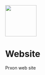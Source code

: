 <img src="https://avatars.githubusercontent.com/u/234321695?s=500&v=4" width="100rem" height="100rem">

# Website
Prxon web site
